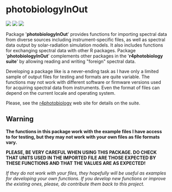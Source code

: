 # photobiologyInOut #

[![](http://www.r-pkg.org/badges/version/photobiologyInOut)](https://cran.r-project.org/package=photobiologyInOut) [![](http://cranlogs.r-pkg.org/badges/photobiologyInOut)](http://cran.rstudio.com/web/packages/photobiologyInOut/index.html) [![](http://cranlogs.r-pkg.org/badges/grand-total/photobiologyInOut)](http://cran.rstudio.com/web/packages/photobiologyInOut/index.html)

Package '**photobiologyInOut**' provides functions for importing spectral data from diverse sources including instrument-specific files, as well as spectral data output by solar-radiation simulation models. It also includes functions for exchanging spectral data with other R packages. Package '**photobiologyInOut**' complements other packages in the '**r4photobiology suite**' by allowing reading and writing "foreign" spectral data.

Developing a package like is a never-ending task as I have only a limited sample of output files for testing and formats are quite variable. The functions may not work with different software or firmware versions used for acquiring spectral data from instruments. Even the format of files can depend on the current locale and operating system.

Please, see the [r4photobiology](http://www.r4photobiology.info) web site for details on the suite.

## Warning ##

**The functions in this package work with the example files I have access to for testing, but they may not work with your own files as file formats vary.**

**PLEASE, BE VERY CAREFUL WHEN USING THIS PACKAGE. DO CHECK THAT UNITS USED IN THE IMPORTED FILE ARE THOSE EXPECTED BY THESE FUNCTIONS AND THAT THE VALUES ARE AS EXPECTED!**

_If they do not work with your files, they hopefully will be useful as examples for developing your own functions. If you develop new functions or improve the existing ones, please, do contribute them back to this project._
